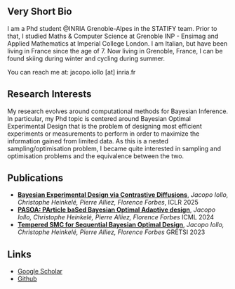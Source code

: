## Very Short Bio

I am a Phd student @INRIA Grenoble-Alpes in the STATIFY team. Prior to that, I studied Maths & Computer Science at Grenoble INP - Ensimag and Applied Mathematics at Imperial College London.
I am Italian, but have been living in France since the age of 7.
Now living in Grenoble, France, I can be found skiing during winter and cycling during summer.

You can reach me at: jacopo.iollo [at] inria.fr

## Research Interests

My research evolves around computational methods for Bayesian Inference. In particular, my Phd topic is centered around Bayesian Optimal Experimental Design that is the problem of designing most efficient experiments or measurements to perform in order to maximize the information gained from limited data.
As this is a nested sampling/optimisation problem, I became quite interested in sampling and optimisation problems and the equivalence between the two.

## Publications
- [**Bayesian Experimental Design via Contrastive Diffusions**](https://openreview.net/forum?id=h8yg0hT96f), *Jacopo Iollo, Christophe Heinkelé, Pierre Alliez, Florence Forbes*, ICLR 2025
- [**PASOA: PArticle baSed Bayesian Optimal Adaptive design**](https://proceedings.mlr.press/v235/iollo24a.html), *Jacopo Iollo, Christophe Heinkelé, Pierre Alliez, Florence Forbes* ICML 2024
- [**Tempered SMC for Sequential Bayesian Optimal Design**](https://hal.science/hal-04497600), *Jacopo Iollo, Christophe Heinkelé, Pierre Alliez, Florence Forbes* GRETSI 2023



## Links
- [Google Scholar](https://scholar.google.com/citations?user=3eJymuUAAAAJ)
- [Github](https://github.com/jcopo)
